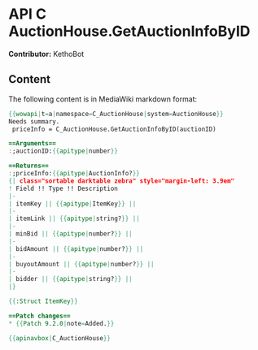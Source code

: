 # API C AuctionHouse.GetAuctionInfoByID

**Contributor:** KethoBot

## Content

The following content is in MediaWiki markdown format:

```mediawiki
{{wowapi|t=a|namespace=C_AuctionHouse|system=AuctionHouse}}
Needs summary.
 priceInfo = C_AuctionHouse.GetAuctionInfoByID(auctionID)

==Arguments==
:;auctionID:{{apitype|number}}

==Returns==
:;priceInfo:{{apitype|AuctionInfo?}}
{| class="sortable darktable zebra" style="margin-left: 3.9em"
! Field !! Type !! Description
|-
| itemKey || {{apitype|ItemKey}} || 
|-
| itemLink || {{apitype|string?}} || 
|-
| minBid || {{apitype|number?}} || 
|-
| bidAmount || {{apitype|number?}} || 
|-
| buyoutAmount || {{apitype|number?}} || 
|-
| bidder || {{apitype|string?}} || 
|}

{{:Struct ItemKey}}

==Patch changes==
* {{Patch 9.2.0|note=Added.}}

{{apinavbox|C_AuctionHouse}}
```